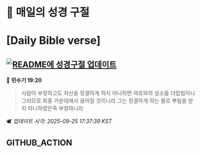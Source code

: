 # 🙏 매일의 성경 구절
# [Daily Bible verse]
## [![README에 성경구절 업데이트](https://github.com/DONGSUKA/first_test/actions/workflows/update-readme-bible.yml/badge.svg)](https://github.com/DONGSUKA/first_test/actions/workflows/update-readme-bible.yml)
<!-- START_BIBLE_VERSE -->
📖 **민수기 19:20**
> 사람이 부정하고도 자신을 정결하게 하지 아니하면 여호와의 성소를 더럽힘이니 그러므로 회중 가운데에서 끊어질 것이니라 그는 정결하게 하는 물로 뿌림을 받지 아니하였은즉 부정하니라

🕊️ _업데이트 시각: 2025-09-25 17:37:39 KST_
  <!-- END_BIBLE_VERSE -->
## GITHUB_ACTION
